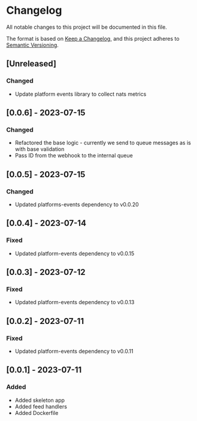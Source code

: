 # Changelog

All notable changes to this project will be documented in this file.

The format is based on [Keep a Changelog](https://keepachangelog.com/en/1.0.0/), and this project adheres
to [Semantic Versioning](https://semver.org/spec/v2.0.0.html).

## [Unreleased]

### Changed
- Update platform events library to collect nats metrics

## [0.0.6] - 2023-07-15

### Changed
- Refactored the base logic - currently we send to queue messages as is with base validation
- Pass ID from the webhook to the internal queue

## [0.0.5] - 2023-07-15

### Changed
- Updated platforms-events dependency to v0.0.20

## [0.0.4] - 2023-07-14

### Fixed
- Updated platform-events dependency to v0.0.15

## [0.0.3] - 2023-07-12

### Fixed
- Updated platform-events dependency to v0.0.13

## [0.0.2] - 2023-07-11

### Fixed
- Updated platform-events dependency to v0.0.11

## [0.0.1] - 2023-07-11

### Added
- Added skeleton app
- Added feed handlers
- Added Dockerfile
